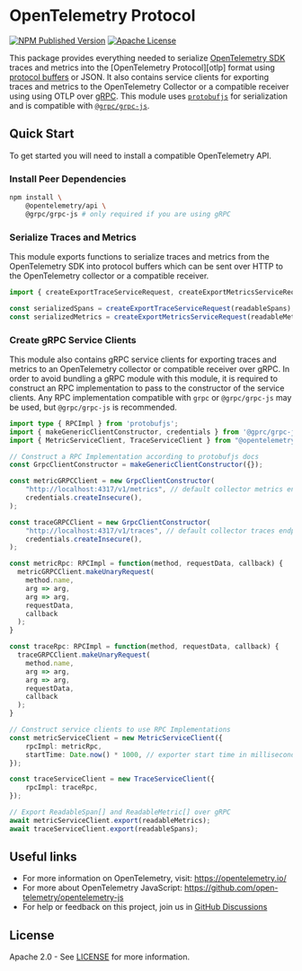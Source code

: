 # OpenTelemetry Protocol

[![NPM Published Version][npm-img]][npm-url]
[![Apache License][license-image]][license-image]

This package provides everything needed to serialize [OpenTelemetry SDK][sdk] traces and metrics into the [OpenTelemetry Protocol][otlp] format using [protocol buffers][protobuf] or JSON.
It also contains service clients for exporting traces and metrics to the OpenTelemetry Collector or a compatible receiver using using OTLP over [gRPC][grpc].
This module uses [`protobufjs`][protobufjs] for serialization and is compatible with [`@grpc/grpc-js`][grpc-js].

## Quick Start

To get started you will need to install a compatible OpenTelemetry API.

### Install Peer Dependencies

```sh
npm install \
    @opentelemetry/api \
    @grpc/grpc-js # only required if you are using gRPC
```

### Serialize Traces and Metrics

This module exports functions to serialize traces and metrics from the OpenTelemetry SDK into protocol buffers which can be sent over HTTP to the OpenTelemetry collector or a compatible receiver.

```typescript
import { createExportTraceServiceRequest, createExportMetricsServiceRequest } from "@opentelemetry/proto";

const serializedSpans = createExportTraceServiceRequest(readableSpans);
const serializedMetrics = createExportMetricsServiceRequest(readableMetrics);
```

### Create gRPC Service Clients

This module also contains gRPC service clients for exporting traces and metrics to an OpenTelemetry collector or compatible receiver over gRPC.
In order to avoid bundling a gRPC module with this module, it is required to construct an RPC implementation to pass to the constructor of the service clients.
Any RPC implementation compatible with `grpc` or `@grpc/grpc-js` may be used, but `@grpc/grpc-js` is recommended.

```typescript
import type { RPCImpl } from 'protobufjs';
import { makeGenericClientConstructor, credentials } from '@gprc/grpc-js';
import { MetricServiceClient, TraceServiceClient } from "@opentelemetry/proto";

// Construct a RPC Implementation according to protobufjs docs
const GrpcClientConstructor = makeGenericClientConstructor({});

const metricGRPCClient = new GrpcClientConstructor(
    "http://localhost:4317/v1/metrics", // default collector metrics endpoint
    credentials.createInsecure(),
);

const traceGRPCClient = new GrpcClientConstructor(
    "http://localhost:4317/v1/traces", // default collector traces endpoint
    credentials.createInsecure(),
);

const metricRpc: RPCImpl = function(method, requestData, callback) {
  metricGRPCClient.makeUnaryRequest(
    method.name,
    arg => arg,
    arg => arg,
    requestData,
    callback
  );
}

const traceRpc: RPCImpl = function(method, requestData, callback) {
  traceGRPCClient.makeUnaryRequest(
    method.name,
    arg => arg,
    arg => arg,
    requestData,
    callback
  );
}

// Construct service clients to use RPC Implementations
const metricServiceClient = new MetricServiceClient({
    rpcImpl: metricRpc,
    startTime: Date.now() * 1000, // exporter start time in milliseconds
});

const traceServiceClient = new TraceServiceClient({
    rpcImpl: traceRpc,
});

// Export ReadableSpan[] and ReadableMetric[] over gRPC
await metricServiceClient.export(readableMetrics);
await traceServiceClient.export(readableSpans);
```

## Useful links

- For more information on OpenTelemetry, visit: <https://opentelemetry.io/>
- For more about OpenTelemetry JavaScript: <https://github.com/open-telemetry/opentelemetry-js>
- For help or feedback on this project, join us in [GitHub Discussions][discussions-url]

## License

Apache 2.0 - See [LICENSE][license-url] for more information.

[discussions-url]: https://github.com/open-telemetry/opentelemetry-js/discussions
[license-url]: https://github.com/open-telemetry/opentelemetry-js/blob/main/LICENSE
[license-image]: https://img.shields.io/badge/license-Apache_2.0-green.svg?style=flat
[npm-url]: https://www.npmjs.com/package/@opentelemetry/proto
[npm-img]: https://badge.fury.io/js/%40opentelemetry%2Fproto.svg

[sdk]: https://github.com/open-telemetry/opentelemetry-js
[protobuf]: https://developers.google.com/protocol-buffers
[grpc]: https://grpc.io/

[protobufjs]: https://www.npmjs.com/package/protobufjs
[grpc-js]: https://www.npmjs.com/package/@grpc/grpc-js
